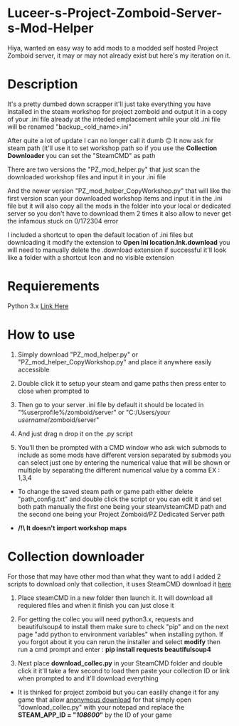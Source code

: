 # **Luceer-s-Project-Zomboid-Server-s-Mod-Helper**
Hiya, wanted an easy way to add mods to a modded self hosted Project Zomboid server, it may or may not already exist but here's my iteration on it.

# **Description**
It's a pretty dumbed down scrapper it'll just take everything you have installed in the steam workshop for project zomboid and output it in a copy of your .ini file already at the inteded emplacement while your old .ini file will be renamed "backup_<old_name>.ini"

After quite a lot of update I can no longer call it dumb 😔 It now ask for steam path (it'll use it to set workshop path so if you use the **Collection Downloader** you can set the "SteamCMD" as path

There are two versions the "PZ_mod_helper.py" that just scan the downloaded workshop files and input it in your .ini file

And the newer version "PZ_mod_helper_CopyWorkshop.py" that will like the first version scan your downloaded workshop items and input it in the .ini file but it will also copy all the mods in the folder into your local or dedicated server so you don't have to download them 2 times it also allow to never get the infamous stuck on 0/172304 error

I included a shortcut to open the default location of .ini files but downloading it modify the extension to **Open Ini location.lnk.download** you will need to manually delete the .download extension if successful it'll look like a folder with a shortcut Icon and no visible extension

# **Requierements**
Python 3.x [Link Here](https://www.python.org/downloads/)

# **How to use**
1. Simply download "PZ_mod_helper.py" or "PZ_mod_helper_CopyWorkshop.py" and place it anywhere easily accessible

2. Double click it to setup your steam and game paths then press enter to close when prompted to

3. Then go to your server .ini file by default it should be located in "%userprofile%/zomboid/server" or "C:/Users/_your username_/zomboid/server"

4. And just drag n drop it on the .py script

5. You'll then be prompted with a CMD window who ask wich submods to include as some mods have different version separated by submods you can select just one by entering the numerical value that will be shown or multiple by separating the different numerical value by a comma EX : 1,3,4

* To change the saved steam path or game path either delete "path_config.txt" and double click the script or you can edit it and set both path manually the first one being your steam/steamCMD path and the second one being your Project Zomboid/PZ Dedicated Server path

* **/!\ It doesn't import workshop maps**

# **Collection downloader**
For those that may have other mod than what they want to add I added 2 scripts to download only that collection, it uses SteamCMD download it [here](https://developer.valvesoftware.com/wiki/SteamCMD)

1. Place steamCMD in a new folder then launch it. It will download all requiered files and when it finish you can just close it

2. For getting the collec you will need python3.x, requests and beautifulsoup4 to install them make sure to check "pip" and on the next page "add python to environment variables" when installing python. If you forgot about it you can rerun the installer and select **modify** then run a cmd prompt and enter : **pip install requests beautifulsoup4**

3. Next place **download_collec.py** in your SteamCMD folder and double click it it'll take a few second to load then paste your collection ID or link when prompted to and it'll download everything

* It is thinked for project zomboid but you can easilly change it for any game that allow [anonymous download](https://steamdb.info/sub/17906/apps/) for that simply open "download_collec.py" with your notepad and replace the **STEAM_APP_ID = "_108600_"** by the ID of your game
